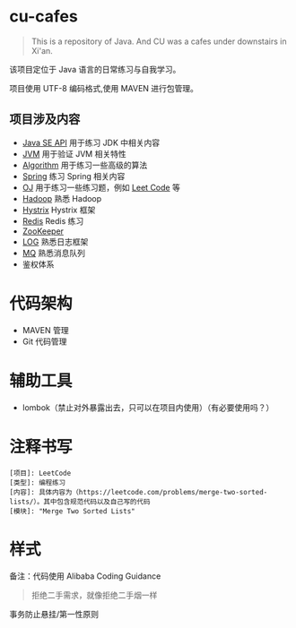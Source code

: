 # cu-cafes
> This is a repository of Java. And CU was a cafes under downstairs in Xi'an.

该项目定位于 Java 语言的日常练习与自我学习。

项目使用 UTF-8 编码格式,使用 MAVEN 进行包管理。

## 项目涉及内容
- [Java SE API](./hello-java/README.md) 用于练习 JDK 中相关内容
- [JVM](./hello-jvm/README.md) 用于验证 JVM 相关特性
- [Algorithm](./hello-algorithm/README.md) 用于练习一些高级的算法
- [Spring](./hello-spring/README.md) 练习 Spring 相关内容
- [OJ](./hello-oj/README.md) 用于练习一些练习题，例如 [Leet Code](https://leetcode-cn.com/problemset/algorithms/) 等
- [Hadoop](./hello-hadoop/README.md) 熟悉 Hadoop
- [Hystrix](./hello-hystrix/README.md) Hystrix 框架
- [Redis](./hello-redis/README.md) Redis 练习
- [ZooKeeper](./hello-zookeeper/README.md)
- [LOG](./hello-log/README.md) 熟悉日志框架
- [MQ](./hello-mq/README.md) 熟悉消息队列
- 鉴权体系

# 代码架构
- MAVEN 管理
- Git 代码管理

# 辅助工具
- lombok（禁止对外暴露出去，只可以在项目内使用）（有必要使用吗？）

# 注释书写
```
[项目]: LeetCode
[类型]: 编程练习
[内容]: 具体内容为（https://leetcode.com/problems/merge-two-sorted-lists/）。其中包含规范代码以及自己写的代码
[模块]: "Merge Two Sorted Lists"
```

# 样式
备注：代码使用 Alibaba Coding Guidance

> 拒绝二手需求，就像拒绝二手烟一样

事务防止悬挂/第一性原则
